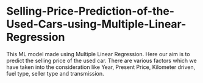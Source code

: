 # Selling-Price-Prediction-of-the-Used-Cars-using-Multiple-Linear-Regression
This ML model made using Multiple Linear Regression. Here our aim is to predict the selling price of the used car. There are various factors which we have taken into the consideration like Year, Present Price, Kilometer driven, fuel type, seller type and transmission.
